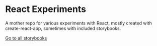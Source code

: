 # React Experiments

A mother repo for various experiments with React, mostly created with create-react-app, sometimes with included storybooks.

[Go to all storybooks](storybooks)